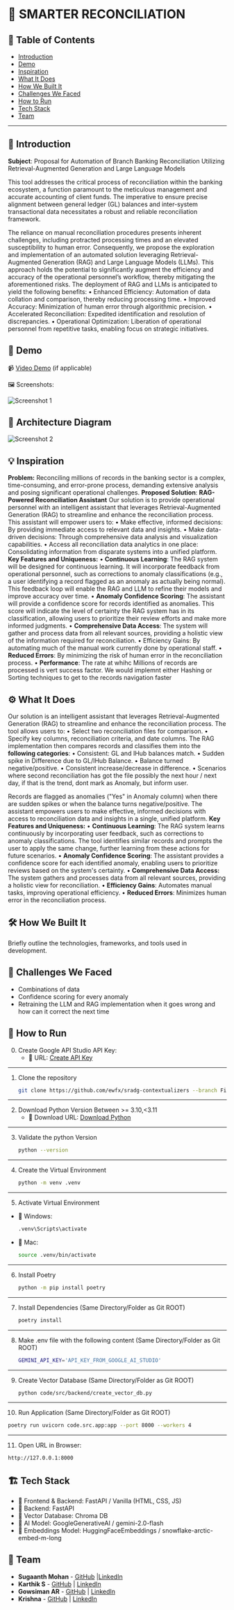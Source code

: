 # 🚀 SMARTER RECONCILIATION

## 📌 Table of Contents
- [Introduction](#introduction)
- [Demo](#demo)
- [Inspiration](#inspiration)
- [What It Does](#what-it-does)
- [How We Built It](#how-we-built-it)
- [Challenges We Faced](#challenges-we-faced)
- [How to Run](#how-to-run)
- [Tech Stack](#tech-stack)
- [Team](#team)

---

## 🎯 Introduction
**Subject**: Proposal for Automation of Branch Banking Reconciliation Utilizing Retrieval-Augmented Generation and Large Language Models

This tool addresses the critical process of reconciliation within the banking ecosystem, a function paramount to the meticulous management and accurate accounting of client funds. The imperative to ensure precise alignment between general ledger (GL) balances and inter-system transactional data necessitates a robust and reliable reconciliation framework.

The reliance on manual reconciliation procedures presents inherent challenges, including protracted processing times and an elevated susceptibility to human error. Consequently, we propose the exploration and implementation of an automated solution leveraging Retrieval-Augmented Generation (RAG) and Large Language Models (LLMs). This approach holds the potential to significantly augment the efficiency and accuracy of the operational personnel’s workflow, thereby mitigating the aforementioned risks.
The deployment of RAG and LLMs is anticipated to yield the following benefits:
•	Enhanced Efficiency: Automation of data collation and comparison, thereby reducing processing time.
•	Improved Accuracy: Minimization of human error through algorithmic precision.
•	Accelerated Reconciliation: Expedited identification and resolution of discrepancies.
•	Operational Optimization: Liberation of operational personnel from repetitive tasks, enabling focus on strategic initiatives.


## 🎥 Demo
📹 [Video Demo](./artifacts/demo/Video.mp4) (if applicable)  

🖼️ Screenshots:

![Screenshot 1](./artifacts/arch/UI.png)

## 🔷 Architecture Diagram
![Screenshot 2](./artifacts/arch/Slide1_v2.PNG)

## 💡 Inspiration
**Problem:**
Reconciling millions of records in the banking sector is a complex, time-consuming, and error-prone process, demanding extensive analysis and posing significant operational challenges.
**Proposed Solution**: **RAG-Powered Reconciliation Assistant**
Our solution is to provide operational personnel with an intelligent assistant that leverages Retrieval-Augmented Generation (RAG) to streamline and enhance the reconciliation process. This assistant will empower users to:
•	Make effective, informed decisions: By providing immediate access to relevant data and insights.
•	Make data-driven decisions: Through comprehensive data analysis and visualization capabilities.
•	Access all reconciliation data analytics in one place: Consolidating information from disparate systems into a unified platform.
**Key Features and Uniqueness:**
•	**Continuous Learning**: The RAG system will be designed for continuous learning. It will incorporate feedback from operational personnel, such as corrections to anomaly classifications (e.g., a user identifying a record flagged as an anomaly as actually being normal). This feedback loop will enable the RAG and LLM to refine their models and improve accuracy over time.
•	**Anomaly Confidence Scoring**: The assistant will provide a confidence score for records identified as anomalies. This score will indicate the level of certainty the RAG system has in its classification, allowing users to prioritize their review efforts and make more informed judgments.
•	**Comprehensive Data Access**: The system will gather and process data from all relevant sources, providing a holistic view of the information required for reconciliation.
•	Efficiency Gains: By automating much of the manual work currently done by operational staff.
•	**Reduced Errors**: By minimizing the risk of human error in the reconciliation process.
•	**Performance**: The rate at whihc Millions of records are processed is vert success factor. We would implemnt either Hashing or Sorting techniques to get to the records navigation faster


## ⚙️ What It Does
Our solution is an intelligent assistant that leverages Retrieval-Augmented Generation (RAG) to streamline and enhance the reconciliation process. The tool allows users to:
•	Select two reconciliation files for comparison.
•	Specify key columns, reconciliation criteria, and date columns.
The RAG implementation then compares records and classifies them into the **following categories**:
•	Consistent: GL and IHub balances match.
•	Sudden spike in Difference due to GL/IHub Balance.
•	Balance turned negative/positive.
•	Consistent increase/decrease in difference.
•	Scenarios where second reconciliation has got the file possibly the next hour / next day, if that is the trend, dont mark as Anomaly, but inform user.

Records are flagged as anomalies ("Yes" in Anomaly column) when there are sudden spikes or when the balance turns negative/positive.
The assistant empowers users to make effective, informed decisions with access to reconciliation data and insights in a single, unified platform.
**Key Features and Uniqueness:**
•	**Continuous Learning**: The RAG system learns continuously by incorporating user feedback, such as corrections to anomaly classifications. The tool identifies similar records and prompts the user to apply the same change, further learning from these actions for future scenarios.
•	**Anomaly Confidence Scoring**: The assistant provides a confidence score for each identified anomaly, enabling users to prioritize reviews based on the system's certainty.
•	**Comprehensive Data Access:** The system gathers and processes data from all relevant sources, providing a holistic view for reconciliation.
•	**Efficiency Gains**: Automates manual tasks, improving operational efficiency.
•	**Reduced Errors**: Minimizes human error in the reconciliation process.



## 🛠️ How We Built It
Briefly outline the technologies, frameworks, and tools used in development.

## 🚧 Challenges We Faced
- Combinations of data
- Confidence scoring for every anomaly
- Retraining the LLM and RAG implementation when it goes wrong and how can it correct the next time


## 🏃 How to Run
0. Create Google API Studio API Key:
   - 🔹 URL: [Create API Key](https://aistudio.google.com/apikey?pli=1)
---
1. Clone the repository  
   ```sh
   git clone https://github.com/ewfx/sradg-contextualizers --branch FinalRelease .
   ```
---
2. Download Python Version Between >= 3.10,<3.11 
   - 🔹 Download URL: [Download Python](https://www.python.org/downloads/)
---
3. Validate the python Version
   ```sh
   python --version
   ```
---
4. Create the Virtual Environment   
   ```sh
   python -m venv .venv 
   ```
---
5. Activate Virtual Environment
- 🔹 Windows:
   ```sh
   .venv\Scripts\activate
   ```

- 🔹 Mac:
   ```sh
   source .venv/bin/activate
   ```
---
6. Install Poetry
   ```sh
   python -m pip install poetry
   ```
---
7. Install Dependencies (Same Directory/Folder as Git ROOT)
   ```sh
   poetry install 
   ```
---
8. Make .env file with the following content (Same Directory/Folder as Git ROOT)
   ```sh
   GEMINI_API_KEY='API_KEY_FROM_GOOGLE_AI_STUDIO'
   ```
---
9. Create Vector Database (Same Directory/Folder as Git ROOT)   
   ```sh
   python code/src/backend/create_vector_db.py
   ```
---
10. Run Application (Same Directory/Folder as Git ROOT)   
   ```sh
   poetry run uvicorn code.src.app:app --port 8000 --workers 4
   ```
---
11. Open URL in Browser:
   ```sh
   http://127.0.0.1:8000
   ```



## 🏗️ Tech Stack
- 🔹 Frontend & Backend: FastAPI / Vanilla (HTML, CSS, JS)
- 🔹 Backend: FastAPI
- 🔹 Vector Database: Chroma DB
- 🔹 AI Model: GoogleGenerativeAI / gemini-2.0-flash
- 🔹 Embeddings Model: HuggingFaceEmbeddings / snowflake-arctic-embed-m-long

## 👥 Team
- **Sugaanth Mohan** - [GitHub](https://github.com/SugaanthMohan) |[LinkedIn](#) 
- **Karthik S** - [GitHub](https://github.com/karthiksenthil2803) | [LinkedIn](#)
- **Gowsiman AR** - [GitHub](https://github.com/gowsiman) | [LinkedIn](#)
- **Krishna** - [GitHub](https://github.com/rtanavprasad) | [LinkedIn](#)
